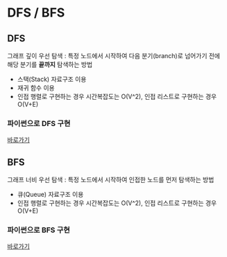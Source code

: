 # DFS / BFS

## DFS

그래프 깊이 우선 탐색
: 특정 노드에서 시작하여 다음 분기(branch)로 넘어가기 전에 해당 분기를 **끝까지** 탐색하는 방법

- 스택(Stack) 자료구조 이용
- 재귀 함수 이용
- 인접 행렬로 구현하는 경우 시간복잡도는 O(V^2), 인접 리스트로 구현하는 경우 O(V+E)

### 파이썬으로 DFS 구현

[바로가기](./code/dfs.py)

## BFS

그래프 너비 우선 탐색
: 특정 노드에서 시작하여 인접한 노드를 먼저 탐색하는 방법

- 큐(Queue) 자료구조 이용
- 인접 행렬로 구현하는 경우 시간복잡도는 O(V^2), 인접 리스트로 구현하는 경우 O(V+E)

### 파이썬으로 BFS 구현

[바로가기](./code/bfs.py)
